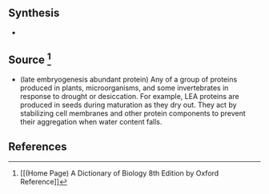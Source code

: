 ## Synthesis
- 
## Source [^1]
- (late embryogenesis abundant protein) Any of a group of proteins produced in plants, microorganisms, and some invertebrates in response to drought or desiccation. For example, LEA proteins are produced in seeds during maturation as they dry out. They act by stabilizing cell membranes and other protein components to prevent their aggregation when water content falls.
## References

[^1]: [[(Home Page) A Dictionary of Biology 8th Edition by Oxford Reference]]